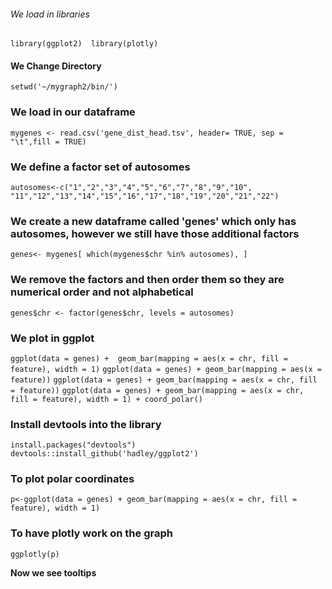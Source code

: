 ###### We load in libraries
`
library(ggplot2) 
library(plotly)
`
#### We Change Directory
`
setwd('~/mygraph2/bin/')
`
### We load in our dataframe
`
mygenes <- read.csv('gene_dist_head.tsv', header= TRUE, sep = "\t",fill = TRUE) 
`
### We define a factor set of autosomes
`
 autosomes<-c("1","2","3","4","5","6","7","8","9","10",
 "11","12","13","14","15","16","17","18","19","20","21","22")  
`
### We create a new dataframe called 'genes' which only has autosomes, however we still have those additional factors
`
 genes<- mygenes[ which(mygenes$chr %in% autosomes), ] 
`
### We remove the factors and then order them so they are numerical order and not alphabetical
`
 genes$chr <- factor(genes$chr, levels = autosomes) 
`
### We plot in ggplot 
`
ggplot(data = genes) +  geom_bar(mapping = aes(x = chr, fill = feature), width = 1)
`
`
ggplot(data = genes) + geom_bar(mapping = aes(x = feature))
`
`
ggplot(data = genes) + geom_bar(mapping = aes(x = chr, fill = feature))
`
`
ggplot(data = genes) + geom_bar(mapping = aes(x = chr, fill = feature), width = 1) + coord_polar()
`
### Install devtools into the library
`
 install.packages("devtools")
`
`
 devtools::install_github('hadley/ggplot2')
`
### To plot polar coordinates 
`
 p<-ggplot(data = genes) + geom_bar(mapping = aes(x = chr, fill = feature), width = 1)
`
### To have plotly work on the graph
`
 ggplotly(p) 
`

**Now we see tooltips**
